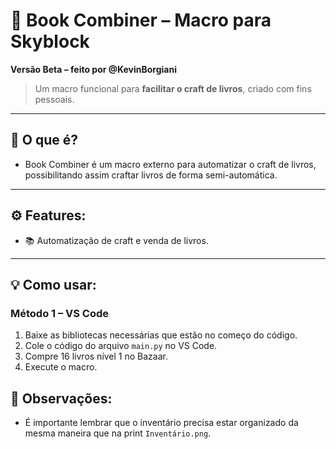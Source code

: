 # 🚀 Book Combiner – Macro para Skyblock

**Versão Beta – feito por @KevinBorgiani**

> Um macro funcional para **facilitar o craft de livros**, criado com fins pessoais.

---

## 🤔 O que é?

- Book Combiner é um macro externo para automatizar o craft de livros, possibilitando assim craftar livros de forma semi-automática.

---

## ⚙️ Features:

- 📚 Automatização de craft e venda de livros.

---

## 💡 Como usar:

### Método 1 – VS Code
1. Baixe as bibliotecas necessárias que estão no começo do código.
2. Cole o código do arquivo `main.py` no VS Code.
3. Compre 16 livros nível 1 no Bazaar.
4. Execute o macro.

## 🚨 Observações:

- É importante lembrar que o inventário precisa estar organizado da mesma maneira que na print `Inventário.png`.
